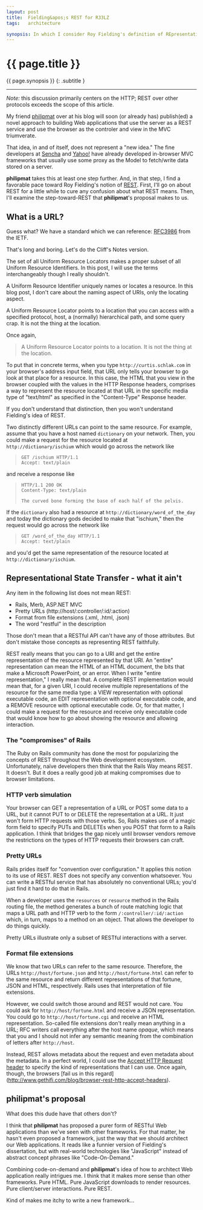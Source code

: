 ```yaml
---
layout: post
title:  Fielding&apos;s REST for R33LZ
tags:   architecture

synopsis: In which I consider Roy Fielding's definition of REpresentational State Transfer.
---
```


# {{ page.title }}

{{ page.synopsis }}
{: .subtitle }

-----

*Note:* this discussion primarily centers on the HTTP; REST over other
protocols exceeds the scope of this article.

My friend [philipmat](http://philipm.at) over at his blog will soon (or
already has) publish(ed) a novel approach to building Web applications that
use the server as a REST service and use the browser as the controler and view
in the MVC triumverate.

That idea, in and of itself, does not represent a "new idea." The fine
developers at [Sencha](http://extjs.org) and [Yahoo!](http://yuilibrary.com)
have already developed in-browser MVC frameworks that usually use some proxy
as the Model to fetch/write data stored on a server.

**philipmat** takes this at least one step further. And, in that step, I find
a favorable pace toward Roy Fielding's notion of
[REST](http://www.ics.uci.edu/~fielding/pubs/dissertation/top.htm). First,
I'll go on about REST for a little while to cure any confusion about what REST
means. Then, I'll examine the step-toward-REST that **philipmat**'s proposal
makes to us.

## What is a URL?

Guess what? We have a standard which we can reference:
[RFC3986](http://www.ietf.org/rfc/rfc3986.txt) from the IETF.

That's long and boring. Let's do the Cliff's Notes version.

The set of all Uniform Resource Locators makes a proper subset of all Uniform
Resource Identifiers. In this post, I will use the terms interchangeably
though I really shouldn't.

A Uniform Resource Identifier uniquely names or locates a resource. In this
blog post, I don't care about the naming aspect of URIs, only the locating
aspect.

A Uniform Resource Locator points to a location that you can access with a
specified protocol, host, a (normally) hierarchical path, and some query crap.
It is not the thing at the location.

Once again,

> A Uniform Resource Locator points to a location. It is not the thing at the
> location.

To put that in concrete terms, when you type ``http://curtis.schlak.com`` in
your browser's address input field, that URL only tells your browser to go
look at that place for a resource. In this case, the HTML that you view in
the browser coupled with the values in the HTTP Response headers, comprises a
way to represent the resource located at that URL in the specific media type
of "text/html" as specified in the "Content-Type" Response header.

If you don't understand that distinction, then you won't understand Fielding's
idea of REST.

Two distinctly different URLs can point to the same resource. For example,
assume that you have a host named ``dictionary`` on your network. Then, you
could make a request for the resource located at ``http://dictionary/ischium``
which would go across the network like

> ``GET /ischium HTTP/1.1``  
> ``Accept: text/plain``

and receive a response like

> ``HTTP/1.1 200 OK``  
> ``Content-Type: text/plain``
>
> ``The curved bone forming the base of each half of the pelvis.``

If the ``dictionary`` also had a resource at
``http://dictionary/word_of_the_day`` and today the dictionary gods decided to
make that "ischium," then the request would go across the network like

> ``GET /word_of_the_day HTTP/1.1``  
> ``Accept: text/plain``

and you'd get the same representation of the resource located at
``http://dictionary/ischium``.

## Representational State Transfer - what it ain't

Any item in the following list does not mean REST:

* Rails, Merb, ASP.NET MVC
* Pretty URLs (http://host/:controller/:id/:action)
* Format from file extensions (.xml, .html, .json)
* The word "restful" in the description

Those don't mean that a RESTful API can't have any of those attributes. But
don't mistake those concepts as representing REST faithfully.

REST really means that you can go to a URI and get the entire representation
of the resource represented by that URI. An "entire" representation can mean
the HTML of an HTML document, the bits that make a Microsoft PowerPoint, or
an error. When I write "entire representation," I really mean that. A complete
REST implementation would mean that, for a given URI, I could receive multiple
representations of the resource for the same media type: a VIEW representation
with optional executable code, an EDIT representation with optional executable
code, and a REMOVE resource with optional executable code. Or, for that
matter, I could make a request for the resource and receive only executable
code that would know how to go about showing the resource and allowing
interaction.

### The "compromises" of Rails

The Ruby on Rails community has done the most for popularizing the concepts of
REST throughout the Web development ecosystem. Unfortunately, naïve developers
then think that the Rails Way means REST. It doesn't. But it does a really
good job at making compromises due to browser limitations.

### HTTP verb simulation

Your browser can GET a representation of a URL or POST some data to a URL, but
it cannot PUT to or DELETE the representation at a URL. It just won't form
HTTP requests with those verbs. So, Rails makes use of a magic form field to
specify PUTs and DELETEs when you POST that form to a Rails application. I
think that bridges the gap nicely until browser vendors remove the restrictions
on the types of HTTP requests their browsers can craft.

### Pretty URLs

Rails prides itself for "convention over configuration." It applies this
notion to its use of REST. REST does not specify any convention whatsoever.
You can write a RESTful service that has absolutely no conventional URLs;
you'd just find it hard to do that in Rails.

When a developer uses the ``resources`` or ``resource`` method in the Rails
routing file, the method generates a bunch of route matching logic that maps
a URL path and HTTP verb to the form ``/:controller/:id/:action`` which, in
turn, maps to a method on an object. That allows the developer to do things
quickly.

Pretty URLs illustrate only a subset of RESTful interactions with a server.

### Format file extensions

We know that two URLs can refer to the same resource. Therefore, the URLs
``http://host/fortune.json`` and ``http://host/fortune.html`` can refer to
the same resource and return different representations of that fortune, JSON
and HTML, respectively. Rails uses that interpretation of file extensions.

However, we could switch those around and REST would not care. You could ask
for ``http://host/fortune.html`` and receive a JSON representation. You could
go to ``http://host/fortune.cgi`` and receive an HTML representation.
So-called file extensions don't really mean anything in a URL; RFC writers
call everything after the host name *opaque*, which means that you and I
should not infer any semantic meaning from the combination of letters after
``http://host``.

Instead, REST allows metadata about the request and even metadata about the
metadata. In a perfect world, I could use the 
[Accept HTTP Request header](http://www.w3.org/Protocols/rfc2616/rfc2616-sec14.html#sec14.1)
to specify the kind of representations that I can use. Once again, though, the
browsers
[fail us in this regard] (http://www.gethifi.com/blog/browser-rest-http-accept-headers).

## philipmat's proposal

What does this dude have that others don't?

I think that **philipmat** has proposed a purer form of RESTful Web
applications than we've seen with other frameworks. For that matter, he hasn't
even proposed a framework, just the way that we should architect our Web
applications. It reads like a funnier version of Fielding's dissertation, but
with real-world technologies like "JavaScript" instead of abstract concept
phrases like "Code-On-Demand."

Combining code-on-demand and **philipmat**'s idea of how to architect Web
application really intrigues me. I think that it makes more sense than
other frameworks. Pure HTML. Pure JavaScript downloads to render resources.
Pure client/server interactions. Pure REST.

Kind of makes me itchy to write a new framework...
